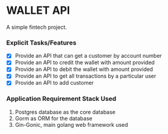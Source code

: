 # WALLET API
A simple fintech project.

### Explicit Tasks/Features
- [x] Provide an API that can get a customer by account number
- [x] Provide an API to credit the wallet with amount provided
- [x] Provide an API to debit the wallet with amount provided
- [x] Provide an API to get all transactions by a particular user
- [x] Provide an API to add customer

### Application Requirement Stack Used
1. Postgres database as the core database
2. Gorm as ORM for the database
3. Gin-Gonic, main golang web framework used
